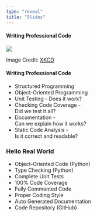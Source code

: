 ```yaml
---
type: "reveal"
title: "Slides"
---
```

<section>
	<h4>Writing Professional Code</h4>
	<img class="plain stretch" src="/cc410/images/1/410xkcdgood.png">
	<p class="imagecredit">Image Credit: <a href="https://xkcd.com/844/">XKCD</a></p>
</section>
<section>
	<h4>Writing Professional Code</h4>
	<ul>
		<li>Structured Programming</li>
		<li class="fragment">Object-Oriented Programming</li>
		<li class="fragment">Unit Testing - Does it work?</li>
		<li class="fragment">Checking Code Coverage -<br>Did we test it all?</li>
		<li class="fragment">Documentation -<br>Can we explain how it works?</li>
		<li class="fragment">Static Code Analysis -<br>Is it correct and readable?</li>
	</ul>
</section>
<section>
	<h3>Hello Real World</h3>
	<ul>
		<li class="fragment">Object-Oriented Code (Python)</li>
		<li class="fragment">Type Checking (Python)</li>
		<li class="fragment">Complete Unit Tests</li>
		<li class="fragment">100% Code Coverage</li>
		<li class="fragment">Fully Commented Code</li>
		<li class="fragment">Proper Coding Style</li>
		<li class="fragment">Auto Generated Documentation</li>
		<li class="fragment">Code Repository (GitHub)</li>
	</ul>
</section>
